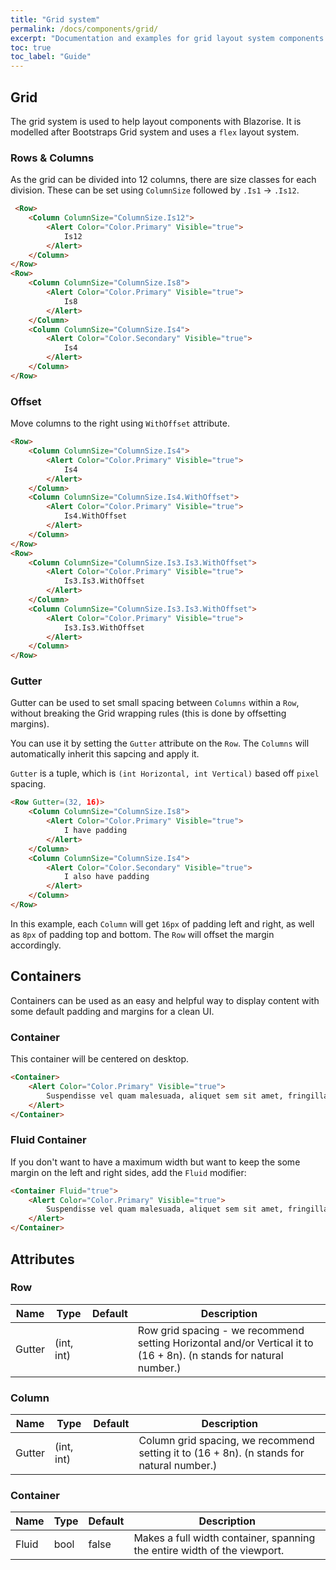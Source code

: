 ```yaml
---
title: "Grid system"
permalink: /docs/components/grid/
excerpt: "Documentation and examples for grid layout system components."
toc: true
toc_label: "Guide"
---
```



## Grid
The grid system is used to help layout components with Blazorise. It is modelled after Bootstraps Grid system and uses a `flex` layout system.

### Rows & Columns

As the grid can be divided into 12 columns, there are size classes for each division.
These can be set using `ColumnSize` followed by `.Is1` -> `.Is12`.

```html
 <Row>
    <Column ColumnSize="ColumnSize.Is12">
        <Alert Color="Color.Primary" Visible="true">
            Is12
        </Alert>
    </Column>
</Row>
<Row>
    <Column ColumnSize="ColumnSize.Is8">
        <Alert Color="Color.Primary" Visible="true">
            Is8
        </Alert>
    </Column>
    <Column ColumnSize="ColumnSize.Is4">
        <Alert Color="Color.Secondary" Visible="true">
            Is4
        </Alert>
    </Column>
</Row>
```

### Offset

Move columns to the right using `WithOffset` attribute.

```html
<Row>
    <Column ColumnSize="ColumnSize.Is4">
        <Alert Color="Color.Primary" Visible="true">
            Is4
        </Alert>
    </Column>
    <Column ColumnSize="ColumnSize.Is4.WithOffset">
        <Alert Color="Color.Primary" Visible="true">
            Is4.WithOffset
        </Alert>
    </Column>
</Row>
<Row>
    <Column ColumnSize="ColumnSize.Is3.Is3.WithOffset">
        <Alert Color="Color.Primary" Visible="true">
            Is3.Is3.WithOffset
        </Alert>
    </Column>
    <Column ColumnSize="ColumnSize.Is3.Is3.WithOffset">
        <Alert Color="Color.Primary" Visible="true">
            Is3.Is3.WithOffset
        </Alert>
    </Column>
</Row>
```

### Gutter

Gutter can be used to set small spacing between `Columns` within a `Row`, without breaking the Grid wrapping rules (this is done by offsetting margins).

You can use it by setting the `Gutter` attribute on the `Row`. The `Columns` will automatically inherit this sapcing and apply it.

`Gutter` is a tuple, which is `(int Horizontal, int Vertical)` based off `pixel` spacing.

```html
<Row Gutter=(32, 16)>
    <Column ColumnSize="ColumnSize.Is8">
        <Alert Color="Color.Primary" Visible="true">
            I have padding
        </Alert>
    </Column>
    <Column ColumnSize="ColumnSize.Is4">
        <Alert Color="Color.Secondary" Visible="true">
            I also have padding
        </Alert>
    </Column>
</Row>
```
In this example, each `Column` will get `16px` of padding left and right, as well as `8px` of padding top and bottom. The `Row` will offset the margin accordingly.

## Containers

Containers can be used as an easy and helpful way to display content with some default padding and margins for a clean UI.

### Container

This container will be centered on desktop.

```html
<Container>
    <Alert Color="Color.Primary" Visible="true">
        Suspendisse vel quam malesuada, aliquet sem sit amet, fringilla elit. Morbi tempor tincidunt tempor. Etiam id turpis viverra, vulputate sapien nec, varius sem. Curabitur ullamcorper fringilla eleifend. In ut eros hendrerit est consequat posuere et at velit.
    </Alert>
</Container>
```

### Fluid Container

If you don't want to have a maximum width but want to keep the some margin on the left and right sides, add the `Fluid` modifier:

```html
<Container Fluid="true">
    <Alert Color="Color.Primary" Visible="true">
        Suspendisse vel quam malesuada, aliquet sem sit amet, fringilla elit. Morbi tempor tincidunt tempor. Etiam id turpis viverra, vulputate sapien nec, varius sem. Curabitur ullamcorper fringilla eleifend. In ut eros hendrerit est consequat posuere et at velit.
    </Alert>
</Container>
```

## Attributes

### Row

| Name              | Type          | Default | Description                                                                                                                     |
|-------------------|---------------|---------|---------------------------------------------------------------------------------------------------------------------------------|
| Gutter            | (int, int)    |         | Row grid spacing - we recommend setting Horizontal and/or Vertical it to (16 + 8n). (n stands for natural number.)              |

### Column

| Name              | Type          | Default | Description                                                                                                                     |
|-------------------|---------------|---------|---------------------------------------------------------------------------------------------------------------------------------|
| Gutter            | (int, int)    |         | Column grid spacing, we recommend setting it to (16 + 8n). (n stands for natural number.)                                       |

### Container

| Name              | Type          | Default | Description                                                                                                                     |
|-------------------|---------------|---------|---------------------------------------------------------------------------------------------------------------------------------|
| Fluid             | bool          | false   | Makes a full width container, spanning the entire width of the viewport.                                                        |